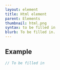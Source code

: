 ```yaml
---
layout: element
title: Html element
parent: Elements
thumbnail: html.png
syntax: to be filled in
blurb: To be filled in.
---
```


## Example
```javascript
// To be filled in
```


